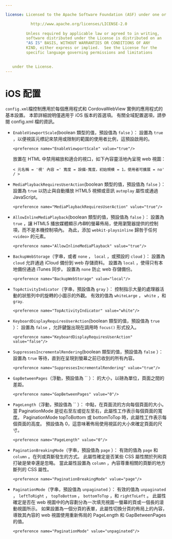 ```yaml
---

license: Licensed to the Apache Software Foundation (ASF) under one or more contributor license agreements. See the NOTICE file distributed with this work for additional information regarding copyright ownership. The ASF licenses this file to you under the Apache License, Version 2.0 (the "License"); you may not use this file except in compliance with the License. You may obtain a copy of the License at

           http://www.apache.org/licenses/LICENSE-2.0
    
         Unless required by applicable law or agreed to in writing,
         software distributed under the License is distributed on an
         "AS IS" BASIS, WITHOUT WARRANTIES OR CONDITIONS OF ANY
         KIND, either express or implied.  See the License for the
         specific language governing permissions and limitations
    

   under the License.
---
```


# iOS 配置

`config.xml`檔控制應用於每個應用程式和 CordovaWebView 實例的應用程式的基本設置。 本節詳細說明僅適用于 iOS 版本的首選項。 有關全域配置選項，請參閱 config.xml 檔的資訊。

*   `EnableViewportScale`(boolean 類型的值，預設值為 `false` ）： 設置為 `true` ，以便視區元標記來禁用或限制的範圍的使用者比例，這預設啟用的。
    
        <preference name="EnableViewportScale" value="true"/>
        
    
    放置在 HTML 中禁用縮放和適合的視口，如下內容靈活地內呈現 web 視圖：
    
        < 元名稱 = '視' 內容 =' 寬度 = 設備-寬度，初始規模 = 1，使用者可擴展 = no' / >
        

*   `MediaPlaybackRequiresUserAction`(boolean 類型的值，預設值為 `false` ）： 設置為 `true` 以防止與自動播放 HTML5 視頻或音訊 `autoplay` 屬性或通過 JavaScript。
    
        <preference name="MediaPlaybackRequiresUserAction" value="true"/>
        

*   `AllowInlineMediaPlayback`(boolean 類型的值，預設值為 `false` ）： 設置為 `true` ，讓 HTML5 播放媒體顯示*內聯*的螢幕佈局，使用瀏覽器提供的控制項，而不是本機控制項內。 為此，添加 `webkit-playsinline` 歸咎于任何 `<video>` 的元素。
    
        <preference name="AllowInlineMediaPlayback" value="true"/>
        

*   `BackupWebStorage`（字串，或者 `none` ， `local` ，或預設的 `cloud` ）： 設置為 `cloud` 允許通過 iCloud 備份到 web 存儲資料。 設置為 `local` ，使得只有本地備份通過 iTunes 同步。 設置為 `none` 防止 web 存儲備份。
    
        <preference name="BackupWebStorage" value="local"/>
        

*   `TopActivityIndicator`（字串，預設值為 `gray` ）： 控制指示大量的處理器活動的狀態列中的旋轉的小圖示的外觀。 有效的值為 `whiteLarge` ， `white` ，和`gray`.
    
        <preference name="TopActivityIndicator" value="white"/>
        

*   `KeyboardDisplayRequiresUserAction`(boolean 類型的值，預設值為 `true` ）： 設置為 `false` ，允許鍵盤出現在調用時 `focus()` 形式投入。
    
        <preference name="KeyboardDisplayRequiresUserAction" value="false"/>
        

*   `SuppressesIncrementalRendering`(boolean 類型的值，預設值為 `false` ）： 設置為 `true` 等待，直到在呈現到螢幕之前已收到的所有內容。
    
        <preference name="SuppressesIncrementalRendering" value="true"/>
        

*   `GapBetweenPages`（浮動，預設值為 `` ）： 的大小，以磅為單位，頁面之間的差距。
    
        <preference name="GapBetweenPages" value="0"/>
        

*   `PageLength`（浮動，預設值為 `` ）： 中點，在頁面流的方向每個頁面的大小。 當 PaginationMode 是從右至左或從左至右，此屬性工作表示每個頁面的寬度。 PaginationMode topToBottom 或 bottomToTop 時，此屬性工作表示每個頁面的高度。 預設值為 0，這意味著佈局使用視區的大小來確定頁面的尺寸。
    
        <preference name="PageLength" value="0"/>
        

*   `PaginationBreakingMode`（字串，預設值為 `page` ）： 有效的值為 `page` 和 `column` 。在列或頁斷發生的方式。 此屬性確定是否某些 CSS 屬性關於列和頁打破是榮幸還是忽略。 當此屬性設置為 `column` ，內容尊重相關的頁斷的地方斷列的 CSS 屬性。
    
        <preference name="PaginationBreakingMode" value="page"/>
        

*   `PaginationMode`（字串，預設值為 `unpaginated` ）： 有效的值為 `unpaginated` ， `leftToRight` ， `topToBottom` ， `bottomToTop` ，和 `rightToLeft` 。 此屬性確定是否在 web 視圖中的內容劃分為一次填充視圖一螢幕的頁或一個長的滾動視圖所示。 如果設置為一個分頁的表單，此屬性切換分頁的佈局上的內容，導致其內容的 web 視圖使用重新佈局的 PageLength 和 GapBetweenPages 的值。
    
        <preference name="PaginationMode" value="unpaginated"/>